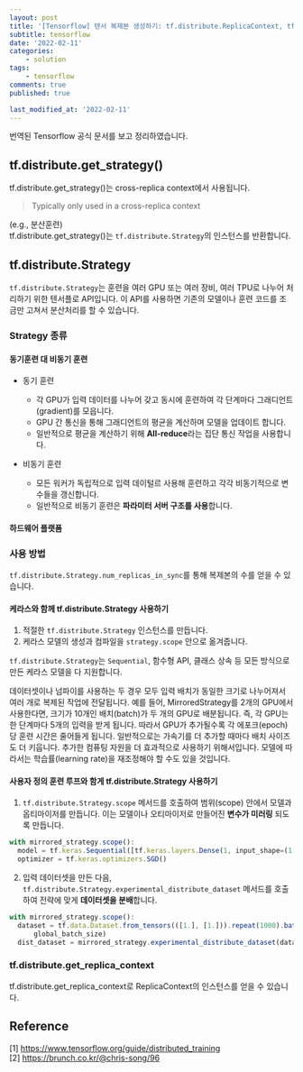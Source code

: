 ```yaml
---
layout: post
title: '[Tensorflow] 텐서 복제본 생성하기: tf.distribute.ReplicaContext, tf.distribute.get_replica_context'
subtitle: tensorflow
date: '2022-02-11'
categories:
    - solution
tags:
    - tensorflow
comments: true
published: true

last_modified_at: '2022-02-11'
---
```


번역된 Tensorflow 공식 문서를 보고 정리하였습니다. 

## tf.distribute.get_strategy()
tf.distribute.get_strategy()는 cross-replica context에서 사용됩니다. 
> Typically only used in a cross-replica context

(e.g., 분산훈련)  
tf.distribute.get_strategy()는 `tf.distribute.Strategy`의 인스턴스를 반환합니다.


## tf.distribute.Strategy
`tf.distribute.Strategy`는 훈련을 여러 GPU 또는 여러 장비, 여러 TPU로 나누어 처리하기 위한 텐서플로 API입니다. 이 API를 사용하면 기존의 모델이나 훈련 코드를 조금만 고쳐서 분산처리를 할 수 있습니다.

### Strategy 종류

#### 동기훈련 대 비동기 훈련

* 동기 훈련
    - 각 GPU가 입력 데이터를 나누어 갖고 동시에 훈련하여 각 단계마다 그래디언트(gradient)를 모읍니다.
    - GPU 간 통신을 통해 그래디언트의 평균을 계산하며 모델을 업데이트 합니다.
    - 일반적으로 평균을 계산하기 위해 **All-reduce**라는 집단 통신 작업을 사용합니다.

* 비동기 훈련
    - 모든 워커가 독립적으로 입력 데이털르 사용해 훈련하고 각각 비동기적으로 변수들을 갱신합니다. 
    - 일반적으로 비동기 훈련은 **파라미터 서버 구조를 사용**합니다.

#### 하드웨어 플랫폼


### 사용 방법

`tf.distribute.Strategy.num_replicas_in_sync`를 통해 복제본의 수를 얻을 수 있습니다.

#### 케라스와 함께 tf.distribute.Strategy 사용하기

1. 적절한 `tf.distribute.Strategy` 인스턴스를 만듭니다.
2. 케라스 모델의 생성과 컴파일을 `strategy.scope` 안으로 옮겨줍니다.


`tf.distribute.Strategy`는 `Sequential`, 함수형 API, 클래스 상속 등 모든 방식으로 만든 케라스 모델을 다 지원합니다.  

데이터셋이나 넘파이를 사용하는 두 경우 모두 입력 배치가 동일한 크기로 나누어져서 여러 개로 복제된 작업에 전달됩니다. 예를 들어, MirroredStrategy를 2개의 GPU에서 사용한다면, 크기가 10개인 배치(batch)가 두 개의 GPU로 배분됩니다. 즉, 각 GPU는 한 단계마다 5개의 입력을 받게 됩니다. 따라서 GPU가 추가될수록 각 에포크(epoch) 당 훈련 시간은 줄어들게 됩니다. 일반적으로는 가속기를 더 추가할 때마다 배치 사이즈도 더 키웁니다. 추가한 컴퓨팅 자원을 더 효과적으로 사용하기 위해서입니다. 모델에 따라서는 학습률(learning rate)을 재조정해야 할 수도 있을 것입니다. 

#### 사용자 정의 훈련 루프와 함게 tf.distribute.Strategy 사용하기

1. `tf.distribute.Strategy.scope` 메서드를 호출하여 범위(scope) 안에서 모델과 옵티마이저를 만듭니다. 이는 모델이나 오티마이저로 만들어진 **변수가 미러링** 되도록 만듭니다.

```js
with mirrored_strategy.scope():
  model = tf.keras.Sequential([tf.keras.layers.Dense(1, input_shape=(1,))])
  optimizer = tf.keras.optimizers.SGD()
```

2. 입력 데이터셋을 만든 다음, `tf.distribute.Strategy.experimental_distribute_dataset` 메서드를 호출하여 전략에 맞게 **데이터셋을 분배**합니다.

```js
with mirrored_strategy.scope():
  dataset = tf.data.Dataset.from_tensors(([1.], [1.])).repeat(1000).batch(
      global_batch_size)
  dist_dataset = mirrored_strategy.experimental_distribute_dataset(dataset)
```


### tf.distribute.get_replica_context

tf.distribute.get_replica_context로 ReplicaContext의 인스턴스를 얻을 수 있습니다.

## Reference
[1] https://www.tensorflow.org/guide/distributed_training  
[2] https://brunch.co.kr/@chris-song/96